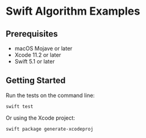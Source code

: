 # Swift Algorithm Examples 

## Prerequisites

- macOS Mojave or later
- Xcode 11.2 or later
- Swift 5.1 or later

## Getting Started

Run the tests on the command line:

```shell
swift test
```

Or using the Xcode project:

```shell
swift package generate-xcodeproj
```


